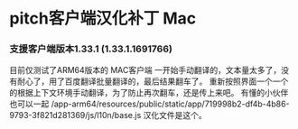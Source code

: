 # pitch客户端汉化补丁 Mac
### 支援客户端版本1.33.1 (1.33.1.1691766)
目前仅测试了ARM64版本的 MAC客户端
一开始手动翻译的，文本量太多了，没有耐心了，用了百度翻译批量翻译的，最后结果翻车了。
重新按照界面一个一个的根据上下文环境手动翻译，为了防止再次翻车，还是传上来吧。
有懂的小伙伴也可以一起 /app-arm64/resources/public/static/app/719998b2-df4b-4b86-9793-3f821d281369/js/l10n/base.js 汉化文件是这个。